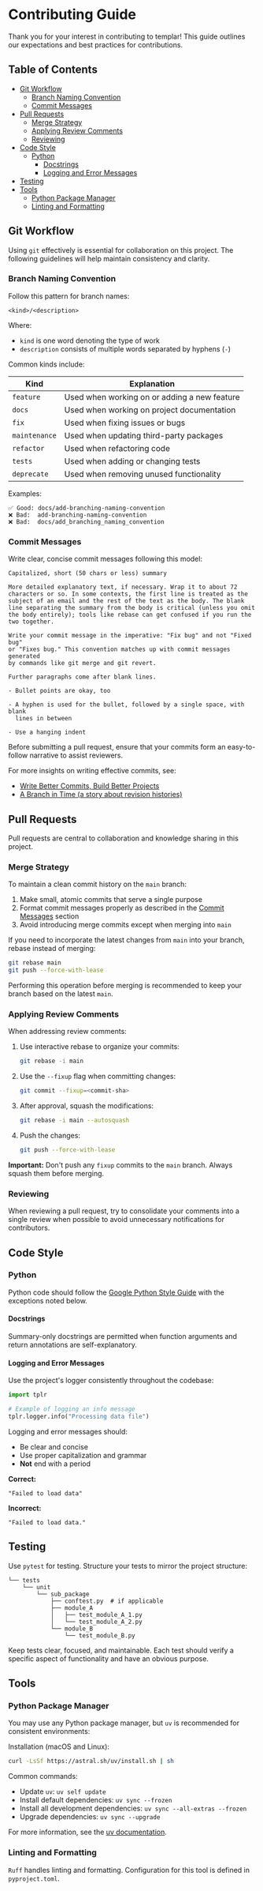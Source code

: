 # Contributing Guide

Thank you for your interest in contributing to templar! This guide outlines our
expectations and best practices for contributions.

## Table of Contents

- [Git Workflow](#git-workflow)
  - [Branch Naming Convention](#branch-naming-convention)
  - [Commit Messages](#commit-messages)
- [Pull Requests](#pull-requests)
  - [Merge Strategy](#merge-strategy)
  - [Applying Review Comments](#applying-review-comments)
  - [Reviewing](#reviewing)
- [Code Style](#code-style)
  - [Python](#python)
    - [Docstrings](#docstrings)
    - [Logging and Error Messages](#logging-and-error-messages)
- [Testing](#testing)
- [Tools](#tools)
  - [Python Package Manager](#python-package-manager)
  - [Linting and Formatting](#linting-and-formatting)

## Git Workflow

Using `git` effectively is essential for collaboration on this project. The
following guidelines will help maintain consistency and clarity.

### Branch Naming Convention

Follow this pattern for branch names:

```
<kind>/<description>
```

Where:
- `kind` is one word denoting the type of work
- `description` consists of multiple words separated by hyphens (`-`)

Common kinds include:

Kind         | Explanation
-------------|----------------------------------------------------------------
`feature`    | Used when working on or adding a new feature
`docs`       | Used when working on project documentation
`fix`        | Used when fixing issues or bugs
`maintenance`| Used when updating third-party packages
`refactor`   | Used when refactoring code
`tests`      | Used when adding or changing tests
`deprecate`  | Used when removing unused functionality

Examples:
```
✅ Good: docs/add-branching-naming-convention
❌ Bad:  add-branching-naming-convention
❌ Bad:  docs/add_branching_naming_convention
```

### Commit Messages

Write clear, concise commit messages following this model:

```
Capitalized, short (50 chars or less) summary

More detailed explanatory text, if necessary. Wrap it to about 72
characters or so. In some contexts, the first line is treated as the
subject of an email and the rest of the text as the body. The blank
line separating the summary from the body is critical (unless you omit
the body entirely); tools like rebase can get confused if you run the
two together.

Write your commit message in the imperative: "Fix bug" and not "Fixed bug"
or "Fixes bug." This convention matches up with commit messages generated
by commands like git merge and git revert.

Further paragraphs come after blank lines.

- Bullet points are okay, too

- A hyphen is used for the bullet, followed by a single space, with blank
  lines in between

- Use a hanging indent
```

Before submitting a pull request, ensure that your commits form an
easy-to-follow narrative to assist reviewers.

For more insights on writing effective commits, see:
- [Write Better Commits, Build Better Projects](https://github.blog/2022-06-30-write-better-commits-build-better-projects/)
- [A Branch in Time (a story about revision histories)](https://tekin.co.uk/2019/02/a-talk-about-revision-histories)

## Pull Requests

Pull requests are central to collaboration and knowledge sharing in this project.

### Merge Strategy

To maintain a clean commit history on the `main` branch:

1. Make small, atomic commits that serve a single purpose
2. Format commit messages properly as described in the [Commit Messages](#commit-messages) section
3. Avoid introducing merge commits except when merging into `main`

If you need to incorporate the latest changes from `main` into your branch,
   rebase instead of merging:

```bash
git rebase main
git push --force-with-lease
```

Performing this operation before merging is recommended to keep your branch
based on the latest `main`.

### Applying Review Comments

When addressing review comments:

1. Use interactive rebase to organize your commits:
   ```bash
   git rebase -i main
   ```

2. Use the `--fixup` flag when committing changes:
   ```bash
   git commit --fixup=<commit-sha>
   ```

3. After approval, squash the modifications:
   ```bash
   git rebase -i main --autosquash
   ```

4. Push the changes:
   ```bash
   git push --force-with-lease
   ```

**Important:** Don't push any `fixup` commits to the `main` branch. Always
squash them before merging.

### Reviewing

When reviewing a pull request, try to consolidate your comments into a single
review when possible to avoid unnecessary notifications for contributors.

## Code Style

### Python

Python code should follow the [Google Python Style
Guide](https://google.github.io/styleguide/pyguide.html) with the exceptions
noted below.

#### Docstrings

Summary-only docstrings are permitted when function arguments and return
annotations are self-explanatory.

#### Logging and Error Messages

Use the project's logger consistently throughout the codebase:

```python
import tplr

# Example of logging an info message
tplr.logger.info("Processing data file")
```

Logging and error messages should:
- Be clear and concise
- Use proper capitalization and grammar
- **Not** end with a period

**Correct:**
```
"Failed to load data"
```

**Incorrect:**
```
"Failed to load data."
```



## Testing

Use `pytest` for testing. Structure your tests to mirror the project structure:

```
└── tests
    └── unit
        └── sub_package
            ├── conftest.py  # if applicable
            ├── module_A
            │   ├── test_module_A_1.py
            │   └── test_module_A_2.py
            └── module_B
                └── test_module_B.py
```

Keep tests clear, focused, and maintainable. Each test should verify a specific aspect of functionality and have an obvious purpose.

## Tools

### Python Package Manager

You may use any Python package manager, but `uv` is recommended for consistent environments:

Installation (macOS and Linux):
```bash
curl -LsSf https://astral.sh/uv/install.sh | sh
```

Common commands:
- Update `uv`: `uv self update`
- Install default dependencies: `uv sync --frozen`
- Install all development dependencies: `uv sync --all-extras --frozen`
- Upgrade dependencies: `uv sync --upgrade`

For more information, see the [uv documentation](https://docs.astral.sh/uv/).

### Linting and Formatting

`Ruff` handles linting and formatting. Configuration for this tool is defined
in `pyproject.toml`.
